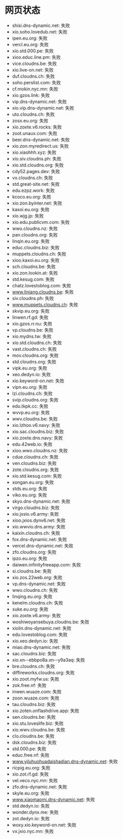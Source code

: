# 网页状态
- shisi.dns-dynamic.net: 失败
- xio.soho.lovedub.net: 失败
- ipen.eu.org: 失败
- vercl.eu.org: 失败
- xio.std.000.pe: 失败
- xioo.educ.line.pm: 失败
- vice.cloudns.be: 失败
- xio.live-on.net: 失败
- duf.cloudns.ch: 失败
- soho.perslist.com: 失败
- cf.mokin.nyc.mn: 失败
- xio.gzos.link: 失败
- vip.dns-dynamic.net: 失败
- xio.vip.dns-dynamic.net: 失败
- uto.cloudns.ch: 失败
- zosx.eu.org: 失败
- xio.zoxte.v6.rocks: 失败
- zoot.unaux.com: 失败
- beer.dns-dynamic.net: 失败
- xio.zon.myredirect.us: 失败
- xio.xiaohhh.xyz: 失败
- xio.siv.cloudns.ph: 失败
- xio.std.cloudns.org: 失败
- cdy52.pages.dev: 失败
- vx.cloudns.ch: 失败
- std.great-site.net: 失败
- edu.ezpz.work: 失败
- kcoco.eu.org: 失败
- xio.zon.byinter.net: 失败
- kaxoi.eu.org: 失败
- xio.wjg.jp: 失败
- xio.edu.publicvm.com: 失败
- wwo.cloudns.nz: 失败
- pan.cloudns.org: 失败
- linqin.eu.org: 失败
- educ.cloudns.biz: 失败
- muppets.cloudns.ch: 失败
- xioo.kaxoi.eu.org: 失败
- sch.cloudns.be: 失败
- xio.zon.lookin.at: 失败
- std.kesug.com: 失败
- chatz.lovestoblog.com: 失败
- www.liniang.cloudns.be: 失败
- siv.cloudns.ph: 失败
- www.muppets.cloudns.ch: 失败
- skvip.eu.org: 失败
- linwen.rf.gd: 失败
- xio.gzos.rr.nu: 失败
- vp.cloudns.be: 失败
- xio.mydns.tw: 失败
- xio.std.cloudns.ch: 失败
- vast.cloudns.ch: 失败
- mov.cloudns.org: 失败
- std.cloudns.org: 失败
- vipk.eu.org: 失败
- xeo.dedyn.io: 失败
- xio.keyword-on.net: 失败
- vipn.eu.org: 失败
- lzi.cloudns.ch: 失败
- svip.cloudns.org: 失败
- edu.tkpk.cc: 失败
- wvvp.eu.org: 失败
- wwv.cloudns.be: 失败
- xio.lzhoo.v6.navy: 失败
- xio.sac.cloudns.biz: 失败
- xio.zoxte.dns.navy: 失败
- edu.42web.io: 失败
- xioo.wwo.cloudns.nz: 失败
- cdue.cloudns.ch: 失败
- ven.cloudns.biz: 失败
- zote.cloudns.org: 失败
- xio.std.kesug.com: 失败
- xongan.eu.org: 失败
- stds.eu.org: 失败
- viko.eu.org: 失败
- skyo.dns-dynamic.net: 失败
- virgo.cloudns.biz: 失败
- xio.jxsio.v6.army: 失败
- xioo.jxios.dynv6.net: 失败
- xio.wwvio.dns.army: 失败
- kaixin.cloudns.ch: 失败
- fox.dns-dynamic.net: 失败
- vercel.dns-dynamic.net: 失败
- zfo.cloudns.org: 失败
- ipzo.eu.org: 失败
- daiwen.infinityfreeapp.com: 失败
- si.cloudns.be: 失败
- xio.zos.22web.org: 失败
- vp.dns-dynamic.net: 失败
- wwo.cloudns.ch: 失败
- linqing.eu.org: 失败
- kenelm.cloudns.ch: 失败
- suke.eu.org: 失败
- xio.zoxte.v6.army: 失败
- woshiwoyansebuya.cloudns.be: 失败
- xiolin.dns-dynamic.net: 失败
- edu.lovestoblog.com: 失败
- xio.xeo.dedyn.io: 失败
- miao.dns-dynamic.net: 失败
- sac.cloudns.biz: 失败
- xio.xn--ebbpo8a.xn--y9a3aq: 失败
- bre.cloudns.ch: 失败
- diffireworks.cloudns.org: 失败
- xio.zoot.myfw.us: 失败
- zok.free.nf: 失败
- inwen.wuaze.com: 失败
- zoon.wuaze.com: 失败
- tau.cloudns.biz: 失败
- xio.zoten.onflashdrive.app: 失败
- sen.cloudns.be: 失败
- xio.stu.loveslife.biz: 失败
- xio.wwv.cloudns.be: 失败
- clo.cloudns.be: 失败
- dsk.cloudns.biz: 失败
- std.000.pe: 失败
- educ.free.nf: 失败
- www.yiluhuohuadaishadian.dns-dynamic.net: 失败
- ricpig.eu.org: 失败
- xio.zot.rf.gd: 失败
- vel.veco.nyc.mn: 失败
- zfo.dns-dynamic.net: 失败
- skyle.eu.org: 失败
- www.xiaomaomi.dns-dynamic.net: 失败
- std.dedyn.io: 失败
- wonder.dynx.me: 失败
- zot.dedyn.io: 失败
- woxy.xio.keyword-on.net: 失败
- vx.jxio.nyc.mn: 失败
